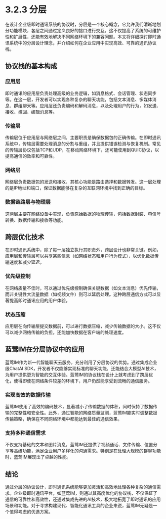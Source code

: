 # 3.2.3 分层

在设计企业级即时通讯系统的协议时，分层是一个核心概念，它允许我们清晰地划分功能模块，各层之间通过定义良好的接口进行交互。这不仅提高了系统的可维护性和扩展性，还能有效地解决不同网络环境下的兼容问题。本文将详细探讨即时通讯系统中的分层设计理念，并介绍如何在企业应用中实现高效、可靠的通讯协议栈。

## 协议栈的基本构成

### 应用层
即时通讯的应用层负责处理高级的业务逻辑，如消息格式、会话管理、状态同步等。在这一层，开发者可以实现各种复杂的聊天功能，包括文本消息、多媒体消息、群组聊天等。应用层还负责编码和解码消息，以及处理用户的行为，如发送、接收、撤回、编辑消息等。

### 传输层
传输层位于应用层与网络层之间，主要职责是确保数据包的正确传输。在即时通讯系统中，传输层需要处理消息的分割与重组，并且提供错误检测与恢复机制。常见的传输层协议包括TCP和UDP，在移动网络环境下，还可能使用到QUIC协议，以提高通信的效率和可靠性。

### 网络层
网络层负责数据包的发送和接收，其核心功能是路由选择和数据转发。这一层处理的是IP地址和端口，保证数据能够在复杂的互联网环境中找到正确的目标。

### 数据链路层与物理层
这两层主要在网络设备中实现，负责原始数据的物理传输，包括数据封装、电信号转换、数据传输和接收等功能。

## 跨层优化技术

在即时通讯系统中，除了每一层独立执行其职责外，跨层设计也非常关键。例如，应用层和传输层可以共享某些信息（如网络状态和用户行为模式），以优化数据传输速度和减少延迟。

### 优先级控制
在网络质量不佳时，可以通过优先级控制确保关键数据（如文本消息）优先传输，而非关键性大流量数据（如视频文件）则可以延后处理。这种跨层通信方式可以显著提高即时通讯应用的用户体验。

### 状态压缩
应用层在向传输层提交数据前，可以进行数据压缩，减少传输数据的大小。这不仅可以减少网络传输的负担，还能加快数据在客户端的处理速度。

## 蓝莺IM在分层协议中的应用

蓝莺IM作为新一代智能聊天云服务，充分利用了分层协议的优势。通过集成企业级ChatAI SDK，开发者不仅能够实现标准的聊天功能，还能结合大模型AI技术，为用户提供更为智能的交互体验。蓝莺IM的协议栈在设计上就考虑到了跨层优化，使得即使在网络条件较差的环境下，用户仍然能享受到流畅的通信服务。

### 实现高效的数据传输
蓝莺IM使用了高效的编码技术，显著减小了传输数据的体积，同时保持了数据传输的完整性和安全性。此外，通过智能的网络质量监测，蓝莺IM能实时调整数据传输策略，确保在不同网络环境中都能达到最佳的通信效果。

### 支持多种通信需求
不仅支持基础的文本和图片消息，蓝莺IM还提供了视频通话、文件传输、位置分享等高级功能，满足企业用户多样化的沟通需求。特别是在处理大规模的群聊功能时，蓝莺IM展现出了卓越的性能。

## 结论

通过分层的协议设计，即时通讯系统能够更加灵活和高效地处理各种复杂的通信需求。企业级即时通讯平台，如蓝莺IM，则通过其高度优化的协议栈，不仅保证了通信的可靠性和高效性，还通过集成先进的AI技术，极大地拓宽了即时通讯的应用场景和功能。对于寻求构建现代、智能化通讯工具的企业来说，蓝莺IM无疑是一个值得考虑的优选方案。